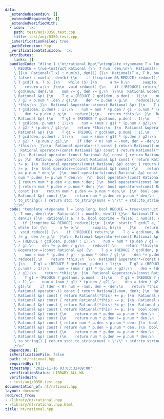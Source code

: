 ```yaml
---
data:
  _extendedDependsOn: []
  _extendedRequiredBy: []
  _extendedVerifiedWith:
  - icon: ':x:'
    path: test/aoj/0350.test.cpp
    title: test/aoj/0350.test.cpp
  _isVerificationFailed: true
  _pathExtension: hpp
  _verificationStatusIcon: ':x:'
  attributes:
    links: []
  bundledCode: "#line 1 \"nt/rational.hpp\"\ntemplate <typename T = long long, bool\
    \ REDUCE = true>\nstruct Rational {\n  T num, den;\n\n  Rational() : num(0), den(1)\
    \ {}\n  Rational(T x) : num(x), den(1) {}\n  Rational(T a, T b, bool coprime =\
    \ false) : num(a), den(b) {\n    if (!coprime && REDUCE) reduce();\n  }\n\n  static\
    \ T gcd(T a, T b) {\n    while (b) {\n      a %= b;\n      swap(a, b);\n    }\n\
    \    return a;\n  }\n\n  void reduce() {\n    if (!REDUCE) return;\n    T g =\
    \ gcd(num, den);\n    num /= g, den /= g;\n  }\n\n  Rational &operator+=(const\
    \ Rational &p) {\n    T g = (REDUCE ? gcd(den, p.den) : 1);\n    num = num * (p.den\
    \ / g) + p.num * (den / g);\n    den *= p.den / g;\n    reduce();\n    return\
    \ *this;\n  }\n  Rational &operator-=(const Rational &p) {\n    T g = (REDUCE\
    \ ? gcd(den, p.den) : 1);\n    num = num * (p.den / g) - p.num * (den / g);\n\
    \    den *= p.den / g;\n    reduce();\n    return *this;\n  }\n  Rational &operator*=(const\
    \ Rational &p) {\n    T g1 = (REDUCE ? gcd(num, p.den) : 1);\n    T g2 = (REDUCE\
    \ ? gcd(den, p.num) : 1);\n    num = (num / g1) * (p.num / g2);\n    den = (den\
    \ / g2) * (p.den / g1);\n    return *this;\n  }\n  Rational &operator/=(const\
    \ Rational &p) {\n    T g1 = (REDUCE ? gcd(num, p.num) : 1);\n    T g2 = (REDUCE\
    \ ? gcd(den, p.den) : 1);\n    num = (num / g1) * (p.den / g2);\n    den = (den\
    \ / g2) * (p.num / g1);\n    if (den < 0) num = -num, den = -den;\n    return\
    \ *this;\n  }\n\n  Rational operator-() const { return Rational(-num, den); }\n\
    \  Rational operator+(const Rational &p) const { return Rational(*this) += p;\
    \ }\n  Rational operator-(const Rational &p) const { return Rational(*this) -=\
    \ p; }\n  Rational operator*(const Rational &p) const { return Rational(*this)\
    \ *= p; }\n  Rational operator/(const Rational &p) const { return Rational(*this)\
    \ /= p; }\n  bool operator==(const Rational &p) const {\n    return num * p.den\
    \ == p.num * den;\n  }\n  bool operator!=(const Rational &p) const {\n    return\
    \ num * p.den != p.num * den;\n  }\n  bool operator<(const Rational &p) const\
    \ { return num * p.den < p.num * den; }\n  bool operator>(const Rational &p) const\
    \ { return num * p.den > p.num * den; }\n  bool operator<=(const Rational &p)\
    \ const {\n    return num * p.den <= p.num * den;\n  }\n  bool operator>=(const\
    \ Rational &p) const {\n    return num * p.den >= p.num * den;\n  }\n\n  string\
    \ to_string() { return std::to_string(num) + \"/\" + std::to_string(den); }\n\
    };\n"
  code: "template <typename T = long long, bool REDUCE = true>\nstruct Rational {\n\
    \  T num, den;\n\n  Rational() : num(0), den(1) {}\n  Rational(T x) : num(x),\
    \ den(1) {}\n  Rational(T a, T b, bool coprime = false) : num(a), den(b) {\n \
    \   if (!coprime && REDUCE) reduce();\n  }\n\n  static T gcd(T a, T b) {\n   \
    \ while (b) {\n      a %= b;\n      swap(a, b);\n    }\n    return a;\n  }\n\n\
    \  void reduce() {\n    if (!REDUCE) return;\n    T g = gcd(num, den);\n    num\
    \ /= g, den /= g;\n  }\n\n  Rational &operator+=(const Rational &p) {\n    T g\
    \ = (REDUCE ? gcd(den, p.den) : 1);\n    num = num * (p.den / g) + p.num * (den\
    \ / g);\n    den *= p.den / g;\n    reduce();\n    return *this;\n  }\n  Rational\
    \ &operator-=(const Rational &p) {\n    T g = (REDUCE ? gcd(den, p.den) : 1);\n\
    \    num = num * (p.den / g) - p.num * (den / g);\n    den *= p.den / g;\n   \
    \ reduce();\n    return *this;\n  }\n  Rational &operator*=(const Rational &p)\
    \ {\n    T g1 = (REDUCE ? gcd(num, p.den) : 1);\n    T g2 = (REDUCE ? gcd(den,\
    \ p.num) : 1);\n    num = (num / g1) * (p.num / g2);\n    den = (den / g2) * (p.den\
    \ / g1);\n    return *this;\n  }\n  Rational &operator/=(const Rational &p) {\n\
    \    T g1 = (REDUCE ? gcd(num, p.num) : 1);\n    T g2 = (REDUCE ? gcd(den, p.den)\
    \ : 1);\n    num = (num / g1) * (p.den / g2);\n    den = (den / g2) * (p.num /\
    \ g1);\n    if (den < 0) num = -num, den = -den;\n    return *this;\n  }\n\n \
    \ Rational operator-() const { return Rational(-num, den); }\n  Rational operator+(const\
    \ Rational &p) const { return Rational(*this) += p; }\n  Rational operator-(const\
    \ Rational &p) const { return Rational(*this) -= p; }\n  Rational operator*(const\
    \ Rational &p) const { return Rational(*this) *= p; }\n  Rational operator/(const\
    \ Rational &p) const { return Rational(*this) /= p; }\n  bool operator==(const\
    \ Rational &p) const {\n    return num * p.den == p.num * den;\n  }\n  bool operator!=(const\
    \ Rational &p) const {\n    return num * p.den != p.num * den;\n  }\n  bool operator<(const\
    \ Rational &p) const { return num * p.den < p.num * den; }\n  bool operator>(const\
    \ Rational &p) const { return num * p.den > p.num * den; }\n  bool operator<=(const\
    \ Rational &p) const {\n    return num * p.den <= p.num * den;\n  }\n  bool operator>=(const\
    \ Rational &p) const {\n    return num * p.den >= p.num * den;\n  }\n\n  string\
    \ to_string() { return std::to_string(num) + \"/\" + std::to_string(den); }\n\
    };\n"
  dependsOn: []
  isVerificationFile: false
  path: nt/rational.hpp
  requiredBy: []
  timestamp: '2022-11-16 03:03:32+09:00'
  verificationStatus: LIBRARY_ALL_WA
  verifiedWith:
  - test/aoj/0350.test.cpp
documentation_of: nt/rational.hpp
layout: document
redirect_from:
- /library/nt/rational.hpp
- /library/nt/rational.hpp.html
title: nt/rational.hpp
---
```

